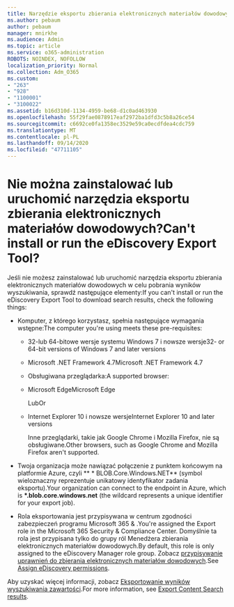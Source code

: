 ```yaml
---
title: Narzędzie eksportu zbierania elektronicznych materiałów dowodowych
ms.author: pebaum
author: pebaum
manager: mnirkhe
ms.audience: Admin
ms.topic: article
ms.service: o365-administration
ROBOTS: NOINDEX, NOFOLLOW
localization_priority: Normal
ms.collection: Adm_O365
ms.custom:
- "263"
- "928"
- "1100001"
- "3100022"
ms.assetid: b16d310d-1134-4959-be68-d1c0ad463930
ms.openlocfilehash: 55f29fae0878917eaf2972ba1dfd3c5b8a26ce54
ms.sourcegitcommit: c6692ce0fa1358ec3529e59ca0ecdfdea4cdc759
ms.translationtype: MT
ms.contentlocale: pl-PL
ms.lasthandoff: 09/14/2020
ms.locfileid: "47711105"
---
```

# <a name="cant-install-or-run-the-ediscovery-export-tool"></a><span data-ttu-id="742a4-102">Nie można zainstalować lub uruchomić narzędzia eksportu zbierania elektronicznych materiałów dowodowych?</span><span class="sxs-lookup"><span data-stu-id="742a4-102">Can't install or run the eDiscovery Export Tool?</span></span>

<span data-ttu-id="742a4-103">Jeśli nie możesz zainstalować lub uruchomić narzędzia eksportu zbierania elektronicznych materiałów dowodowych w celu pobrania wyników wyszukiwania, sprawdź następujące elementy:</span><span class="sxs-lookup"><span data-stu-id="742a4-103">If you can't install or run the eDiscovery Export Tool to download search results, check the following things:</span></span>
  
- <span data-ttu-id="742a4-104">Komputer, z którego korzystasz, spełnia następujące wymagania wstępne:</span><span class="sxs-lookup"><span data-stu-id="742a4-104">The computer you're using meets these pre-requisites:</span></span>

  - <span data-ttu-id="742a4-105">32-lub 64-bitowe wersje systemu Windows 7 i nowsze wersje</span><span class="sxs-lookup"><span data-stu-id="742a4-105">32- or 64-bit versions of Windows 7 and later versions</span></span>

  - <span data-ttu-id="742a4-106">Microsoft .NET Framework 4.7</span><span class="sxs-lookup"><span data-stu-id="742a4-106">Microsoft .NET Framework 4.7</span></span>

  - <span data-ttu-id="742a4-107">Obsługiwana przeglądarka:</span><span class="sxs-lookup"><span data-stu-id="742a4-107">A supported browser:</span></span>

  - <span data-ttu-id="742a4-108">Microsoft Edge</span><span class="sxs-lookup"><span data-stu-id="742a4-108">Microsoft Edge</span></span>

    <span data-ttu-id="742a4-109">Lub</span><span class="sxs-lookup"><span data-stu-id="742a4-109">Or</span></span>

  - <span data-ttu-id="742a4-110">Internet Explorer 10 i nowsze wersje</span><span class="sxs-lookup"><span data-stu-id="742a4-110">Internet Explorer 10 and later versions</span></span>

    <span data-ttu-id="742a4-111">Inne przeglądarki, takie jak Google Chrome i Mozilla Firefox, nie są obsługiwane.</span><span class="sxs-lookup"><span data-stu-id="742a4-111">Other browsers, such as Google Chrome and Mozilla Firefox aren't supported.</span></span>

- <span data-ttu-id="742a4-112">Twoja organizacja może nawiązać połączenie z punktem końcowym na platformie Azure, czyli \*\* \* BLOB.Core.Windows.NET\*\* (symbol wieloznaczny reprezentuje unikatowy identyfikator zadania eksportu).</span><span class="sxs-lookup"><span data-stu-id="742a4-112">Your organization can connect to the endpoint in Azure, which is **\*.blob.core.windows.net** (the wildcard represents a unique identifier for your export job).</span></span>

- <span data-ttu-id="742a4-113">Rola eksportowania jest przypisywana w centrum zgodności zabezpieczeń programu Microsoft 365 &amp; .</span><span class="sxs-lookup"><span data-stu-id="742a4-113">You're assigned the Export role in the Microsoft 365 Security &amp; Compliance Center.</span></span> <span data-ttu-id="742a4-114">Domyślnie ta rola jest przypisana tylko do grupy ról Menedżera zbierania elektronicznych materiałów dowodowych.</span><span class="sxs-lookup"><span data-stu-id="742a4-114">By default, this role is only assigned to the eDiscovery Manager role group.</span></span> <span data-ttu-id="742a4-115">Zobacz [przypisywanie uprawnień do zbierania elektronicznych materiałów dowodowych](https://docs.microsoft.com/microsoft-365/compliance/assign-ediscovery-permissions).</span><span class="sxs-lookup"><span data-stu-id="742a4-115">See [Assign eDiscovery permissions](https://docs.microsoft.com/microsoft-365/compliance/assign-ediscovery-permissions).</span></span>

<span data-ttu-id="742a4-116">Aby uzyskać więcej informacji, zobacz [Eksportowanie wyników wyszukiwania zawartości](https://docs.microsoft.com/microsoft-365/compliance/export-search-results).</span><span class="sxs-lookup"><span data-stu-id="742a4-116">For more information, see [Export Content Search results](https://docs.microsoft.com/microsoft-365/compliance/export-search-results).</span></span>
  